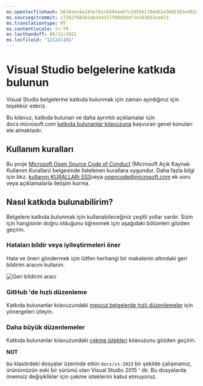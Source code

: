 ```yaml
---
ms.openlocfilehash: b636aec6a181e7b1c6394aeb7c3d59b1704db1e3002363ed61944c540b56867a
ms.sourcegitcommit: c72b2f603e1eb3a4157f00926df2e263831ea472
ms.translationtype: MT
ms.contentlocale: tr-TR
ms.lasthandoff: 08/12/2021
ms.locfileid: "121241101"
---
```

# <a name="contribute-to-visual-studio-documentation"></a>Visual Studio belgelerine katkıda bulunun

Visual Studio belgelerine katkıda bulunmak için zaman ayırdığınız için teşekkür ederiz.

Bu kılavuz, katkıda bulunan ve daha ayrıntılı açıklamalar için docs.microsoft.com [katkıda bulunanlar kılavuzuna](https://docs.microsoft.com/contribute) başvuran genel konuları ele almaktadır.

## <a name="code-of-conduct"></a>Kullanım kuralları

Bu proje [Microsoft Open Source Code of Conduct](https://opensource.microsoft.com/codeofconduct/) (Microsoft Açık Kaynak Kullanım Kuralları) belgesinde listelenen kurallara uygundur. Daha fazla bilgi için bkz. [kullanım KURALLARı SSS](https://opensource.microsoft.com/codeofconduct/faq/)veya [opencode@microsoft.com](mailto:opencode@microsoft.com) ek soru veya açıklamalarla iletişim kurma.

## <a name="how-can-i-contribute"></a>Nasıl katkıda bulunabilirim?

Belgelere katkıda bulunmak için kullanabileceğiniz çeşitli yollar vardır. Sizin için hangisinin doğru olduğunu öğrenmek için aşağıdaki bölümleri gözden geçirin.

### <a name="report-bugs-or-suggest-enhancements"></a>Hataları bildir veya iyileştirmeleri öner

Hata ve öneri göndermek için lütfen herhangi bir makalenin altındaki geri bildirim aracını kullanın.

![Geri bildirim aracı](media/feedback-tool.png)

### <a name="quick-edit-in-github"></a>GitHub 'de hızlı düzenleme

Katkıda bulunanlar kılavuzundaki [mevcut belgelerde hızlı düzenlemeler](https://docs.microsoft.com/contribute/#quick-edits-to-existing-documents) için yönergeleri izleyin.

### <a name="larger-edits"></a>Daha büyük düzenlemeler

Katkıda bulunanlar kılavuzundaki [çekme istekleri](https://docs.microsoft.com/contribute/how-to-write-workflows-major#pull-request-processing) kılavuzunu gözden geçirin.

**NOT**

bu klasördeki dosyalar üzerinde etkin `docs/vs-2015` bir şekilde çalışmamız, ürünümüzün eski bir sürümü olan Visual Studio 2015 ' dir. Bu dosyalarda önemsiz değişiklikler için çekme isteklerini kabul etmuyoruz.
